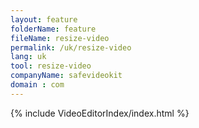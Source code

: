 ```yaml
---
layout: feature
folderName: feature
fileName: resize-video
permalink: /uk/resize-video
lang: uk
tool: resize-video
companyName: safevideokit
domain : com
---
```


{% include VideoEditorIndex/index.html %}

   